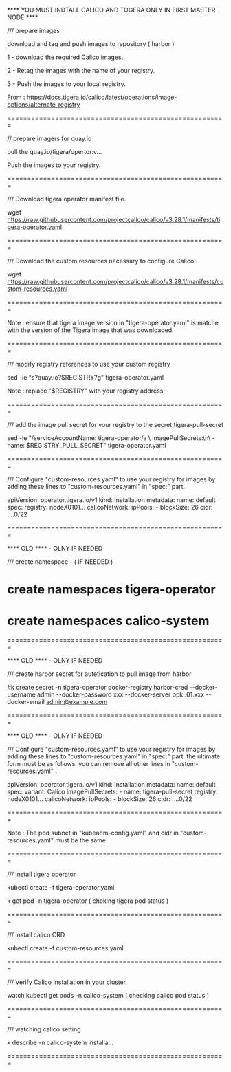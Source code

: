 
**** YOU MUST INDTALL CALICO AND TOGERA ONLY IN FIRST MASTER NODE ****
     
/// prepare images

download and tag and push images to repository ( harbor )

1 - download the required Calico images.

2 - Retag the images with the name of your registry.

3 - Push the images to your local registry.

From :  https://docs.tigera.io/calico/latest/operations/image-options/alternate-registry

=======================================================

// prepare imagers for quay.io

  pull the quay.io/tigera/opertor:v...
  
  Push the images to your registry.
  
=======================================================

/// Download tigera operator manifest file.

wget https://raw.githubusercontent.com/projectcalico/calico/v3.28.1/manifests/tigera-operator.yaml

=======================================================

/// Download the custom resources necessary to configure Calico. 

wget https://raw.githubusercontent.com/projectcalico/calico/v3.28.1/manifests/custom-resources.yaml

=======================================================

Note : ensure that tigera image version in "tigera-operator.yaml" is matche with the version of the Tigera image that was downloaded.

=======================================================

/// modify registry references to use your custom registry

sed -ie "s?quay.io?$REGISTRY?g" tigera-operator.yaml

Note : replace "$REGISTRY" with your registry address

=======================================================

/// add the image pull secret for your registry to the secret tigera-pull-secret

sed -ie "/serviceAccountName: tigera-operator/a \      imagePullSecrets:\n\      - name: $REGISTRY_PULL_SECRET"  tigera-operator.yaml


=======================================================

/// Configure "custom-resources.yaml" to use your registry for images by adding these lines to "custom-resources.yaml" in "spec:" part.

apiVersion: operator.tigera.io/v1
kind: Installation
metadata:
  name: default
spec:
  registry: nodeX0101...
  calicoNetwork:
    ipPools:
    - blockSize: 26
      cidr: ....0/22

=======================================================

 **** OLD **** - OLNY IF NEEDED
 
/// create namespace - ( IF NEEDED )

 # create namespaces tigera-operator
 
 # create namespaces calico-system 

=======================================================

 **** OLD **** - OLNY IF NEEDED
 
/// create harbor secret for autetication to pull image from harbor 

#k create secret -n tigera-operator docker-registry harbor-cred --docker-username admin --docker-password xxx --docker-server opk..01.xxx --docker-email admin@example.com

=======================================================

 **** OLD **** - OLNY IF NEEDED
 
/// Configure "custom-resources.yaml" to use your registry for images by adding these lines to "custom-resources.yaml" in "spec:" part.
    the ultimate form must be  as follows. you can remove all other lines in "custom-resources.yaml" .

apiVersion: operator.tigera.io/v1
kind: Installation
metadata:
  name: default
spec:
  variant: Calico
  imagePullSecrets:
    - name: tigera-pull-secret
  registry: nodeX0101...
  calicoNetwork:
    ipPools:
    - blockSize: 26
      cidr: ....0/22
      
=======================================================

Note : The pod subnet in "kubeadm-config.yaml"  and  cidr in "custom-resources.yaml" must be the same.

=======================================================

/// install tigera operator

kubectl create -f tigera-operator.yaml

 k get pod -n tigera-operator ( cheking tigera pod status )

=======================================================

/// install calico CRD 

kubectl create -f custom-resources.yaml

=======================================================

/// Verify Calico installation in your cluster.

watch kubectl get pods -n calico-system  ( checking calico pod status )

=======================================================

/// watching calico setting

k describe -n calico-system installa...

=======================================================
